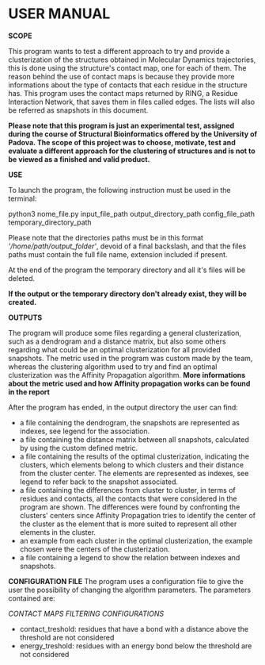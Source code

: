# USER MANUAL

**SCOPE**

This program wants to test a different approach to try and provide a clusterization of the structures obtained in Molecular Dynamics trajectories, this is done using the structure's contact map, one for each of them.
The reason behind the use of contact maps is because they provide more informations about the type of contacts that each residue in the structure has.
This program uses the contact maps returned by RING, a Residue Interaction Network, that saves them in files called edges.
The lists will also be referred as snapshots in this document.

**Please note that this program is just an experimental test, assigned during the course of Structural Bioinformatics offered by the University of Padova.
The scope of this project was to choose, motivate, test and evaluate a different approach for the clustering of structures and is not to be viewed as a finished and valid product.**
 
**USE**

To launch the program, the following instruction must be used in the terminal:

python3 	nome_file.py 	input_file_path	 output_directory_path 	config_file_path 	temporary_directory_path

Please note that the directories paths must be in this format *'/home/path/output_folder'*, devoid of a final backslash, and that the files paths must contain the full file name, extension included if present.

At the end of the program the temporary directory and all it's files will be deleted.

**If the output or the temporary directory don't already exist, they will be created.**

**OUTPUTS**

The program will produce some files regarding a general clusterization, such as a dendrogram and a distance matrix, but also some others regarding what could be an optimal clusterization for all provided snapshots.
The metric used in the program was custom made by the team, whereas the clustering algorithm used to try and find an optimal clusterization was the Affinity Propagation algorithm.
**More informations about the metric used and how Affinity propagation works can be found in the report**

After the program has ended, in the output directory the user can find:
- a file containing the dendrogram, the snapshots are represented as indexes, see legend for the association.
- a file containing the distance matrix between all snapshots, calculated by using the custom defined metric.
- a file containing the results of the optimal clusterization, indicating the clusters, which elements belong to which clusters and their distance from the cluster center. The elements are represented as indexes, see legend to refer back to the snapshot associated.
- a file containing the differences from cluster to cluster, in terms of residues and contacts, all the contacts that were considered in the program are shown. The differences were found by confronting the clusters' centers since Affinity Propagation tries to identify the center of the cluster as the element that is more suited to represent all other elements in the cluster.
- an example from each cluster in the optimal clusterization, the example chosen were the centers of the clusterization.
- a file containing a legend to show the relation between indexes and snapshots.

**CONFIGURATION FILE**
The program uses a configuration file to give the user the possibility of changing the algorithm parameters.
The parameters contained are:

*CONTACT MAPS FILTERING CONFIGURATIONS*

- contact_treshold: residues that have a bond with a distance above the threshold are not considered
- energy_treshold: residues with an energy bond below the threshold are not considered

